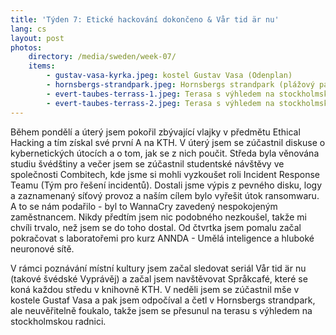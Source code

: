 ```yaml
---
title: 'Týden 7: Etické hackování dokončeno & Vår tid är nu'
lang: cs
layout: post
photos:
    directory: /media/sweden/week-07/
    items:
        - gustav-vasa-kyrka.jpeg: kostel Gustav Vasa (Odenplan)
        - hornsbergs-strandpark.jpeg: Hornsbergs strandpark (plážový park Hornsberg)
        - evert-taubes-terrass-1.jpeg: Terasa s výhledem na stockholmskou radnici
        - evert-taubes-terrass-2.jpeg: Terasa s výhledem na stockholmskou radnici
---
```


Během pondělí a úterý jsem pokořil zbývající vlajky v předmětu Ethical Hacking a tím získal své první A na KTH. V úterý jsem se zúčastnil diskuse o kybernetických útocích a o tom, jak se z nich poučit. Středa byla věnována studiu švédštiny a večer jsem se zúčastnil studentské návštěvy ve společnosti Combitech, kde jsme si mohli vyzkoušet roli Incident Response Teamu (Tým pro řešení incidentů). Dostali jsme výpis z pevného disku, logy a zaznamenaný síťový provoz a naším cílem bylo vyřešit útok ransomwaru. A to se nám podařilo - byl to WannaCry zavedený nespokojeným zaměstnancem. Nikdy předtím jsem nic podobného nezkoušel, takže mi chvíli trvalo, než jsem se do toho dostal. Od čtvrtka jsem pomalu začal pokračovat s laboratořemi pro kurz ANNDA - Umělá inteligence a hluboké neuronové sítě.

V rámci poznávání místní kultury jsem začal sledovat seriál Vår tid är nu (takové švédské Vyprávěj) a začal jsem navštěvovat Språkcafé, které se koná každou středu v knihovně KTH. V neděli jsem se zúčastnil mše v kostele Gustaf Vasa a pak jsem odpočíval a četl v Hornsbergs strandpark, ale neuvěřitelně foukalo, takže jsem se přesunul na terasu s výhledem na stockholmskou radnici.